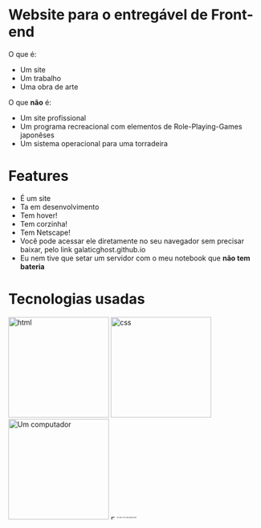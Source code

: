 # Website para o entregável de Front-end
O que é:
- Um site
- Um trabalho
- Uma obra de arte

O que **não** é:
- Um site profissional
- Um programa recreacional com elementos de Role-Playing-Games japonêses 
- Um sistema operacional para uma torradeira
# Features
- É um site
- Ta em desenvolvimento
- Tem hover!
- Tem corzinha!
- Tem Netscape!
- Você pode acessar ele diretamente no seu navegador sem precisar baixar, pelo link galaticghost.github.io
- Eu nem tive que setar um servidor com o meu notebook que **não tem bateria**

# Tecnologias usadas
<img src="https://encrypted-tbn0.gstatic.com/images?q=tbn:ANd9GcQEc9A_S6BPxCDRp5WjMFEfXrpCu1ya2OO-Lw&s" width="200" height="200" alt="html">
<img src="https://upload.wikimedia.org/wikipedia/commons/d/d5/CSS3_logo_and_wordmark.svg" width="200" height="200" alt="css">
<img src="https://upload.wikimedia.org/wikipedia/commons/thumb/1/1a/Crystal_Project_computer.png/200px-Crystal_Project_computer.png" width="200" height="200" alt="Um computador">
<img src="https://upload.wikimedia.org/wikipedia/commons/thumb/9/99/Unofficial_JavaScript_logo_2.svg/800px-Unofficial_JavaScript_logo_2.svg.png" width="8" height="8" alt="Eu não sei usar javascript">
<sub><sup><sub><sup><sub><sup><sub><sup>eu não sei usar javascript</sup></sub></sup></sub></sup></sub></sup></sub></sup>
